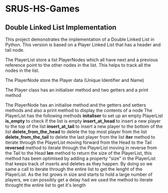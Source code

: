 # SRUS-HS-Games
## Double Linked List Implementation
This project demonstrates the implementation of a Double Linked List in Python. This version is based on a Player Linked List that has a header and tail node. 

The PlayerList store a list PlayerNodes which all have next and a previous reference point to the other nodes in the list. This helps to track all the nodes in the list.

The PlayerNode store the Player data (Unique Identifier and Name)

The Player class has an initialiser method and two getters and a print method

The PlayerNode has an initialise method and the getters and setters methods and also a print method to display the contents of a node
The PlayerList has the following methods
**initaliser** to set up an empty PlayerList
**is_empty** to check if the list is empty
**insert_at_head** to insert a new player to the top of the list
**insert_at_tail** to insert a new player to the bottom of the list
**delete_from_the_head** to delete the top most player from the list
**delete_from_the_tail** to delete the last player from the list
**__iter__** method to iterate through the PlayerList moving forward from the Head to the Tail
**__reversed__** method to iterate through the PlayerList moving in reverse from the Tail to the Head
**__len__** method to return the size of the PlayerList, this method has been optimised 
        by adding a property "size" in the PlayerList that keeps track of inserts and deletes as they happen. 
        By doing so we same a call to iterate through the entire list to get the lenght of the PlayerList.
        As the list grows in size and starts to hold a large number of players, we can possibly get a delay 
        had we used the method to iterate throught the entire list to get it's length
